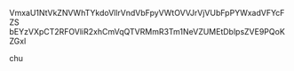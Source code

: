 VmxaU1NtVkZNVWhTYkdoVllrVndVbFpyVWtOVVJrVjVUbFpPYWxadVFYcFZS
bEYzVXpCT2RFOVliR2xhCmVqQTVRMmR3Tm1NeVZUMEtDblpsZVE9PQoKZGxl

chu